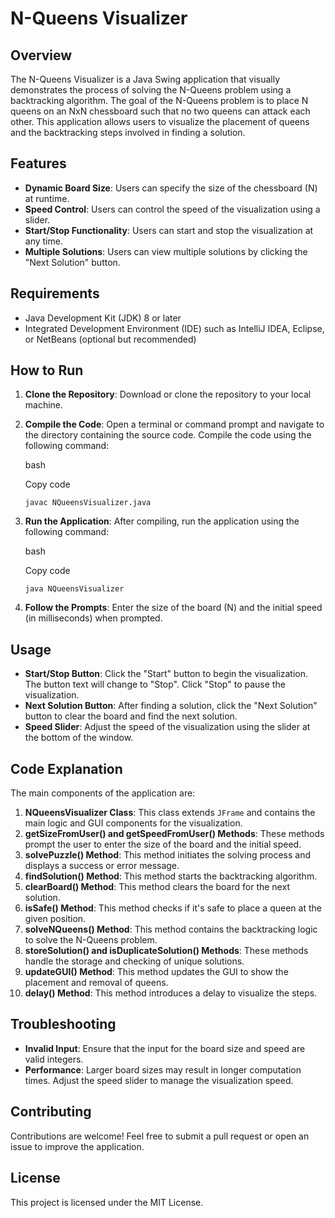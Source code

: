 
# N-Queens Visualizer

## Overview

The N-Queens Visualizer is a Java Swing application that visually demonstrates the process of solving the N-Queens problem using a backtracking algorithm. The goal of the N-Queens problem is to place N queens on an NxN chessboard such that no two queens can attack each other. This application allows users to visualize the placement of queens and the backtracking steps involved in finding a solution.

## Features

-   **Dynamic Board Size**: Users can specify the size of the chessboard (N) at runtime.
-   **Speed Control**: Users can control the speed of the visualization using a slider.
-   **Start/Stop Functionality**: Users can start and stop the visualization at any time.
-   **Multiple Solutions**: Users can view multiple solutions by clicking the "Next Solution" button.

## Requirements

-   Java Development Kit (JDK) 8 or later
-   Integrated Development Environment (IDE) such as IntelliJ IDEA, Eclipse, or NetBeans (optional but recommended)

## How to Run

1.  **Clone the Repository**: Download or clone the repository to your local machine.
2.  **Compile the Code**: Open a terminal or command prompt and navigate to the directory containing the source code. Compile the code using the following command:
    
    bash
    
    Copy code
    
    `javac NQueensVisualizer.java` 
    
3.  **Run the Application**: After compiling, run the application using the following command:
    
    bash
    
    Copy code
    
    `java NQueensVisualizer` 
    
4.  **Follow the Prompts**: Enter the size of the board (N) and the initial speed (in milliseconds) when prompted.

## Usage

-   **Start/Stop Button**: Click the "Start" button to begin the visualization. The button text will change to "Stop". Click "Stop" to pause the visualization.
-   **Next Solution Button**: After finding a solution, click the "Next Solution" button to clear the board and find the next solution.
-   **Speed Slider**: Adjust the speed of the visualization using the slider at the bottom of the window.

## Code Explanation

The main components of the application are:

1.  **NQueensVisualizer Class**: This class extends `JFrame` and contains the main logic and GUI components for the visualization.
2.  **getSizeFromUser() and getSpeedFromUser() Methods**: These methods prompt the user to enter the size of the board and the initial speed.
3.  **solvePuzzle() Method**: This method initiates the solving process and displays a success or error message.
4.  **findSolution() Method**: This method starts the backtracking algorithm.
5.  **clearBoard() Method**: This method clears the board for the next solution.
6.  **isSafe() Method**: This method checks if it's safe to place a queen at the given position.
7.  **solveNQueens() Method**: This method contains the backtracking logic to solve the N-Queens problem.
8.  **storeSolution() and isDuplicateSolution() Methods**: These methods handle the storage and checking of unique solutions.
9.  **updateGUI() Method**: This method updates the GUI to show the placement and removal of queens.
10.  **delay() Method**: This method introduces a delay to visualize the steps.

## Troubleshooting

-   **Invalid Input**: Ensure that the input for the board size and speed are valid integers.
-   **Performance**: Larger board sizes may result in longer computation times. Adjust the speed slider to manage the visualization speed.

## Contributing

Contributions are welcome! Feel free to submit a pull request or open an issue to improve the application.

## License

This project is licensed under the MIT License.
